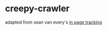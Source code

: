# creepy-crawler

adapted from sean van every's [in page tracking](https://github.com/vanevery/in-page-tracking)

